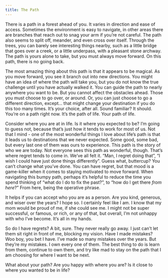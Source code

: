 ```yaml
---
title: The Path
---
```


There is a path in a forest ahead of you. It varies in direction and ease of access. Sometimes the environment is easy to navigate, in other areas there are branches that reach out to snag your arm if you’re not careful. The path also seems to split off, meander, and even cross over itself. Through the trees, you can barely see interesting things nearby, such as a little bridge that goes over a creek, or a little underpass, with a pleasant stone archway. The path is yours alone to take, but you must always move forward. On this path, there is no going back.

The most amazing thing about this path is that it appears to be magical. As you move forward, you see it branch out into new directions. You might have an idea of where the path will take you, but you do not know the true challenge until you have actually walked it. You can guide the path to nearly anywhere you want to be. But you cannot affect the obstacles ahead. Those you must choose to go over, or around. Or, you can just choose to go a different direction, except… that might change your destination if you do this too many times. It’s your choice, after all. Sound familiar? It should. You’re on a path right now. It’s the path of life. Your path of life.

Consider where you are at in life. Is it where you expected to be? I’m going to guess not, because that’s just how it tends to work for most of us. Not that I mind - one of the most wonderful things I love about life’s path is that it leads us to destinations that we never expected. Some good, some bad, but every last one of them was ours to experience. This path is the story of who we are today. Not everyone sees this path as wonderful, though. That’s where regret tends to come in. We’ve all felt it. “Man, I regret doing that”, “I wish I could have just done things differently”. Guess what, buttercup? You can’t change what you’ve done. You can have regret, but that mood is a game-killer when it comes to staying motivated to move forward. When navigating this bumpy path, perhaps it’s helpful to reduce the time you spend thinking of “what do I do to fix the past?”, to “how do I get there _from here_?” From here, being the operative phrase.

It helps if you can accept who you are as a person. Are you kind, generous, and wiser over the years? I hope so. I certainly feel like I am. I know that my mom would be proud of me, if she could see me. I might not be super successful, or famous, or rich, or any of that, but overall, I’m not unhappy with who I’ve become. It’s all in my hands.

So do I have regrets? A bit, sure. They never really go away. I just can’t let them sit right in front of me, blocking my vision. Have I made mistakes? Woo boy, you bet I have. I’ve made so many mistakes over the years. But they’re my mistakes. I own every one of them. The best thing to do is learn from them, continue to own them, and try like mad to stay on the path that I am choosing for where I want to be next.

What about your path? Are you happy with where you are? Is it close to where you wanted to be in life?

